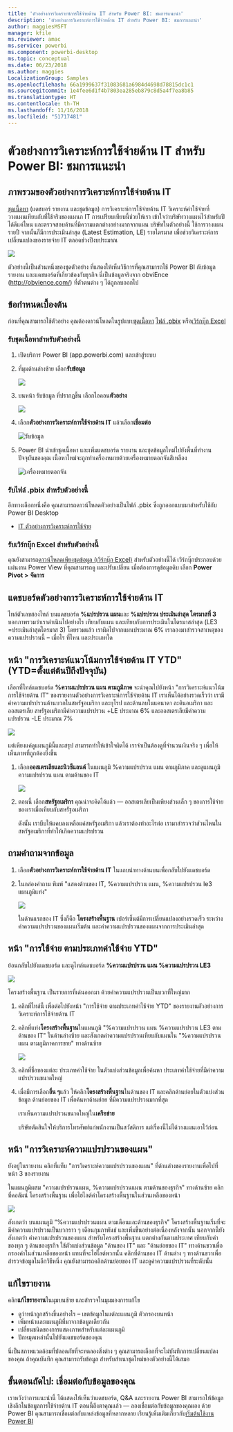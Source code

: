 ```yaml
---
title: 'ตัวอย่างการวิเคราะห์การใช้จ่ายด้าน IT สำหรับ Power BI: ชมการแนะนำ'
description: 'ตัวอย่างการวิเคราะห์การใช้จ่ายด้าน IT สำหรับ Power BI: ชมการแนะนำ'
author: maggiesMSFT
manager: kfile
ms.reviewer: amac
ms.service: powerbi
ms.component: powerbi-desktop
ms.topic: conceptual
ms.date: 06/23/2018
ms.author: maggies
LocalizationGroup: Samples
ms.openlocfilehash: 66a1999637f31083681a6984d4698d78815dc1c1
ms.sourcegitcommit: 1e4fee6d1f4b7803ea285eb879c8d5a4f7ea8b85
ms.translationtype: HT
ms.contentlocale: th-TH
ms.lasthandoff: 11/16/2018
ms.locfileid: "51717481"
---
```

# <a name="it-spend-analysis-sample-for-power-bi-take-a-tour"></a>ตัวอย่างการวิเคราะห์การใช้จ่ายด้าน IT สำหรับ Power BI: ชมการแนะนำ

## <a name="overview-of-the-it-spend-analysis-sample"></a>ภาพรวมของตัวอย่างการวิเคราะห์การใช้จ่ายด้าน IT
[ชุดเนื้อหา](service-organizational-content-pack-introduction.md) (แดชบอร์ รายงาน และชุดข้อมูล) การวิเคราะห์การใช้จ่ายด้าน IT วิเคราะห์ค่าใช้จ่ายที่วางแผนเทียบกับที่ใช้จริงของแผนก IT การเปรียบเทียบนี้ช่วยให้เรา เข้าใจว่าบริษัทวางแผนไว้สำหรับปีได้ดีแค่ไหน และตรวจสอบด้านที่มีความแตกต่างอย่างมากจากแผน บริษัทในตัวอย่างนี้ ใช้การวางแผนรายปี จากนั้นก็มีการประเมินล่าสุด (Latest Estimation, LE) รายไตรมาส เพื่อช่วยวิเคราะห์การเปลี่ยนแปลงของรายจ่าย IT ตลอดช่วงปีงบประมาณ

![](media/sample-it-spend/it1.png)

ตัวอย่างนี้เป็นส่วนหนึ่งของชุดตัวอย่าง ที่แสดงให้เห็นวิธีการที่คุณสามารถใช้ Power BI กับข้อมูล รายงาน และแดชบอร์ดที่เกี่ยวข้องกับธุรกิจ นี่เป็นข้อมูลจริงจาก obviEnce (<http://obvience.com/>) ที่ตัวตนต่าง ๆ ได้ถูกลบออกไป

## <a name="prerequisites"></a>ข้อกำหนดเบื้องต้น

 ก่อนที่คุณสามารถใช้ตัวอย่าง คุณต้องดาวน์โหลดในรูปแบบ[ชุดเนื้อหา](https://docs.microsoft.com/power-bi/sample-it-spend#get-the-content-pack-for-this-sample) [ไฟล์ .pbix](http://download.microsoft.com/download/E/9/8/E98CEB6D-CEBB-41CF-BA2B-1A1D61B27D87/IT%20Spend%20Analysis%20Sample%20PBIX.pbix) หรือ[เวิร์กบุ๊ก Excel](http://go.microsoft.com/fwlink/?LinkId=529783)

### <a name="get-the-content-pack-for-this-sample"></a>รับชุดเนื้อหาสำหรับตัวอย่างนี้

1. เปิดบริการ Power BI (app.powerbi.com) และเข้าสู่ระบบ
2. ที่มุมด้านล่างซ้าย เลือก**รับข้อมูล**
   
    ![](media/sample-datasets/power-bi-get-data.png)
3. บนหน้า รับข้อมูล ที่ปรากฏขึ้น เลือกไอคอน**ตัวอย่าง**
   
   ![](media/sample-datasets/power-bi-samples-icon.png)
4. เลือก**ตัวอย่างการวิเคราะห์การใช้จ่ายด้าน IT** แล้วเลือก**เชื่อมต่อ**  
  
   ![รับข้อมูล](media/sample-it-spend/it-connect.png)
   
5. Power BI นำเข้าชุดเนื้อหา และเพิ่มแดชบอร์ด รายงาน และชุดข้อมูลใหม่ไปยังพื้นที่ทำงานปัจจุบันของคุณ เนื้อหาใหม่จะถูกทำเครื่องหมายด้วยเครื่องหมายดอกจันสีเหลือง 
   
   ![เครื่องหมายดอกจัน](media/sample-it-spend/it-asterisk.png)
  
### <a name="get-the-pbix-file-for-this-sample"></a>รับไฟล์ .pbix สำหรับตัวอย่างนี้

อีกทางเลือกหนึ่งคือ คุณสามารถดาวน์โหลดตัวอย่างเป็นไฟล์ .pbix ซึ่งถูกออกแบบมาสำหรับใช้กับ Power BI Desktop 

 * [IT ตัวอย่างการวิเคราะห์การใช้จ่าย](http://download.microsoft.com/download/E/9/8/E98CEB6D-CEBB-41CF-BA2B-1A1D61B27D87/IT%20Spend%20Analysis%20Sample%20PBIX.pbix)

### <a name="get-the-excel-workbook-for-this-sample"></a>รับเวิร์กบุ๊ก Excel สำหรับตัวอย่างนี้
คุณยังสามารถ[ดาวน์โหลดเพียงชุดข้อมูล (เวิร์กบุ๊ก Excel)](http://go.microsoft.com/fwlink/?LinkId=529783) สำหรับตัวอย่างนี้ได้ เวิร์กบุ๊กประกอบด้วยแผ่นงาน Power View ที่คุณสามารถดู และปรับเปลี่ยน เมื่อต้องการดูข้อมูลดิบ เลือก **Power Pivot > จัดการ**


## <a name="the-it-spend-analysis-sample-dashboard"></a>แดชบอร์ดตัวอย่างการวิเคราะห์การใช้จ่ายด้าน IT
ไทล์ตัวเลขสองไทล์ บนแดชบอร์ด **%แปรปรวน แผน**และ **%แปรปรวน ประเมินล่าสุด ไตรมาสที่ 3** บอกภาพรวมว่าเราดำเนินไปอย่างไร เทียบกับแผน และเทียบกับการประเมินในไตรมาสล่าสุด (LE3 =ประเมินล่าสุดไตรมาส 3) โดยรวมแล้ว เราผิดไปจากแผนประมาณ 6% เราลองมาสำรวจสาเหตุของความแปรปรวนนี้ – เมื่อไร ที่ไหน และประเภทใด

## <a name="ytd-it-spend-trend-analysis-page"></a>หน้า "การวิเคราะห์แนวโน้มการใช้จ่ายด้าน IT YTD" (YTD=ตั้งแต่ต้นปีถึงปัจจุบัน)
เลือกที่ไทล์แดชบอร์ด **%ความแปรปรวน แผน ตามภูมิภาค** จะนำคุณไปยังหน้า "การวิเคราะห์แนวโน้มการใช้จ่ายด้าน IT" ของรายงานตัวอย่างการวิเคราะห์การใช้จ่ายด้าน IT เราเห็นได้อย่างรวดเร็วว่า เรามีค่าความแปรปรวนด้านบวกในสหรัฐอเมริกา และยุโรป และด้านลบในแคนาดา ละตินอเมริกา และออสเตรเลีย สหรัฐอเมริกามีค่าความแปรปรวน +LE ประมาณ 6% และออสเตรเลียมีค่าความแปรปรวน -LE ประมาณ 7%

![](media/sample-it-spend/it2.png)

แต่เพียงแค่ดูแผนภูมินี้และสรุป สามารถทำให้เข้าใจผิดได้ เราจำเป็นต้องดูที่จำนวนเงินจริง ๆ เพื่อให้เห็นภาพที่ถูกต้องยิ่งขึ้น

1. เลือก**ออสเตรเลียและนิวซีแลนด์** ในแผนภูมิ %ความแปรปรวน แผน ตามภูมิภาค และดูแผนภูมิ ความแปรปรวน แผน ตามด้านของ IT

   ![](media/sample-it-spend/it3.png)
2. ตอนนี้ เลือก**สหรัฐอเมริกา** คุณน่าจะคิดได้แล้ว — ออสเตรเลียเป็นเพียงส่วนเล็ก ๆ ของการใช้จ่ายของเราเมื่อเทียบกับสหรัฐอเมริกา

    ดังนั้น เราบีบให้แคบลงเหลือแค่สหรัฐอเมริกา แล้วเราต้องทำอะไรต่อ เรามาสำรวจว่าส่วนไหนในสหรัฐอเมริกาที่ทำให้เกิดความแปรปรวน

## <a name="ask-questions-of-the-data"></a>ถามคำถามจากข้อมูล
1. เลือก**ตัวอย่างการวิเคราะห์การใช้จ่ายด้าน IT** ในแถบนำทางด้านบนเพื่อกลับไปยังแดชบอร์ด
2. ในกล่องคำถาม พิมพ์ "แสดงด้านของ IT, %ความแปรปรวน แผน, %ความแปรปรวน le3 แผนภูมิแท่ง"

   ![](media/sample-it-spend/it4.png)

   ในด้านแรกของ IT ซึ่งก็คือ **โครงสร้างพื้นฐาน** เปอร์เซ็นต์มีการเปลี่ยนแปลงอย่างรวดเร็ว ระหว่างค่าความแปรปรวนของแผนเริ่มต้น และค่าความแปรปรวนของแผนจากการประเมินล่าสุด

## <a name="ytd-spend-by-cost-elements-page"></a>หน้า "การใช้จ่าย ตามประเภทค่าใช้จ่าย YTD"
ย้อนกลับไปยังแดชบอร์ด และดูไทล์แดชบอร์ด **%ความแปรปรวน แผน %ความแปรปรวน LE3**

![](media/sample-it-spend/it5.png)

โครงสร้างพื้นฐาน เป็นรายการที่เด่นออกมา ด้วยค่าความแปรปรวนเป็นบวกที่ใหญ่มาก

1. คลิกที่ไทล์นี้ เพื่อต่อไปยังหน้า "การใช้จ่าย ตามประเภทค่าใช้จ่าย YTD" ของรายงานตัวอย่างการวิเคราะห์การใช้จ่ายด้าน IT
2. คลิกที่แท่ง**โครงสร้างพื้นฐาน**ในแผนภูมิ "%ความแปรปรวน แผน %ความแปรปรวน LE3 ตามด้านของ IT" ในด้านล่างซ้าย และสังเกตค่าความแปรปรวนเทียบกับแผนใน "%ความแปรปรวน แผน ตามภูมิภาคการขาย" ทางด้านซ้าย

    ![](media/sample-it-spend/it6.png)
3. คลิกที่ชื่อของแต่ละ ประเภทค่าใช้จ่าย ในตัวแบ่งส่วนข้อมูลเพื่อค้นหา ประเภทค่าใช้จ่ายที่มีค่าความแปรปรวนขนาดใหญ่
4. เมื่อมีการเลือก**อื่น ๆ**แล้ว ให้คลิก**โครงสร้างพื้นฐาน**ในด้านของ IT และคลิกด้านย่อยในตัวแบ่งส่วนข้อมูล ด้านย่อยของ IT เพื่อค้นหาด้านย่อย ที่มีความแปรปรวนมากที่สุด  

   เราเห็นความแปรปรวนขนาดใหญ่ใน**เครือข่าย**

   บริษัทตัดสินใจให้บริการโทรศัพท์แก่พนักงานเป็นสวัสดิการ แต่เรื่องนี้ไม่ได้วางแผนเอาไว้ก่อน

## <a name="plan-variance-analysis-page"></a>หน้า "การวิเคราะห์ความแปรปรวนของแผน"
ยังอยู่ในรายงาน คลิกที่แท็บ "การวิเคราะห์ความแปรปรวนของแผน" ที่ด้านล่างของรายงานเพื่อไปที่หน้า 3 ของรายงาน

ในแผนภูมิผสม "ความแปรปรวนแผน, %ความแปรปรวนแผน ตามด้านของธุรกิจ" ทางด้านซ้าย คลิกที่คอลัมน์ โครงสร้างพื้นฐาน เพื่อไฮไลต์ค่าโครงสร้างพื้นฐานในส่วนเหลือของหน้า

![](media/sample-it-spend/it7.png)

สังเกตว่า บนแผนภูมิ “%ความแปรปรวนแผน ตามเดือนและด้านของธุรกิจ" โครงสร้างพื้นฐานเริ่มที่จะมีค่าความแปรปรวนเป็นบวกราว ๆ เดือนกุมภาพันธ์ และเพิ่มขึ้นอย่างต่อเนื่องหลังจากนั้น นอกจากนี้ยังสังเกตว่า ค่าความแปรปรวนของแผน สำหรับโครงสร้างพื้นฐาน แตกต่างกันตามประเทศ เทียบกับค่าของทุก ๆ ด้านของธุรกิจ ใช้ตัวแบ่งส่วนข้อมูล "ด้านของ IT" และ "ด้านย่อยของ IT" ทางด้านขวาเพื่อกรองค่าในส่วนเหลือของหน้า แทนที่จะไฮไลต์พวกนั้น คลิกที่ด้านของ IT ด้านต่าง ๆ ทางด้านขวาเพื่อสำรวจข้อมูลในอีกวิธีหนึ่ง คุณยังสามารถคลิกด้านย่อยของ IT และดูค่าความแปรปรวนที่ระดับนั้น

## <a name="edit-the-report"></a>แก้ไขรายงาน
คลิก**แก้ไขรายงาน**ในมุมบนซ้าย และสำรวจในมุมมองการแก้ไข

* ดูว่าหน้าถูกสร้างขึ้นอย่างไร – เขตข้อมูลในแต่ละแผนภูมิ ตัวกรองบนหน้า
* เพิ่มหน้าและแผนภูมิที่มาจากข้อมูลเดียวกัน
* เปลี่ยนชนิดของการแสดงภาพสำหรับแต่ละแผนภูมิ
* ปักหมุดเหล่านั้นไปยังแดชบอร์ดของคุณ

นี่เป็นสภาพแวดล้อมที่ปลอดภัยที่จะทดลองสิ่งต่าง ๆ﻿ คุณสามารถเลือกที่จะไม่บันทึกการเปลี่ยนแปลงของคุณ ถ้าคุณบันทึก คุณสามารถรับข้อมูล สำหรับสำเนาชุดใหม่ของตัวอย่างนี้ได้เสมอ

## <a name="next-steps-connect-to-your-data"></a>ขั้นตอนถัดไป: เชื่อมต่อกับข้อมูลของคุณ
เราหวังว่าการแนะนำนี้ ได้แสดงให้เห็นว่าแดชบอร์ด, Q&A และรายงาน Power BI สามารถให้ข้อมูลเชิงลึกในข้อมูลการใช้จ่ายด้าน IT ตอนนี้ถึงตาคุณแล้ว — ลองเชื่อมต่อกับข้อมูลของคุณเอง ด้วย Power BI คุณสามารถเชื่อมต่อกับแหล่งข้อมูลที่หลากหลาย เรียนรู้เพิ่มเติมเกี่ยวกับ[เริ่มต้นใช้งาน Power BI](service-get-started.md)

